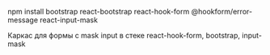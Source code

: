 npm install bootstrap react-bootstrap react-hook-form @hookform/error-message react-input-mask

Каркас для формы с mask input в стеке react-hook-form, bootstrap, input-mask
